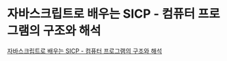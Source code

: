 # 자바스크립트로 배우는 SICP - 컴퓨터 프로그램의 구조와 해석

[자바스크립트로 배우는 SICP - 컴퓨터 프로그램의 구조와 해석](https://www.aladin.co.kr/shop/wproduct.aspx?ItemId=307477122)
